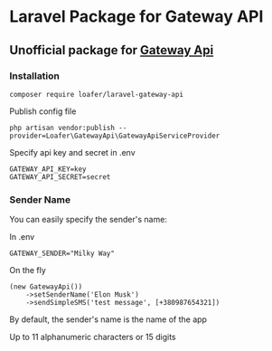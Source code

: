 # Laravel Package for Gateway API

## Unofficial package for [Gateway Api](https://gatewayapi.com)
### Installation
```
composer require loafer/laravel-gateway-api
```

Publish config file
```
php artisan vendor:publish --provider=Loafer\GatewayApi\GatewayApiServiceProvider
```

Specify api key and secret in .env
```
GATEWAY_API_KEY=key
GATEWAY_API_SECRET=secret
```

### Sender Name
You can easily specify the sender's name:

In .env
```
GATEWAY_SENDER="Milky Way"
```

On the fly
```
(new GatewayApi())
    ->setSenderName('Elon Musk')
    ->sendSimpleSMS('test message', [+380987654321])
```

By default, the sender's name is the name of the app

Up to 11 alphanumeric characters or 15 digits
